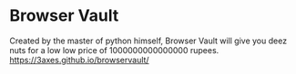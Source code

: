 # Browser Vault


Created by the master of python himself, Browser Vault will give you deez nuts for a low low price of 1000000000000000 rupees. 
https://3axes.github.io/browservault/
